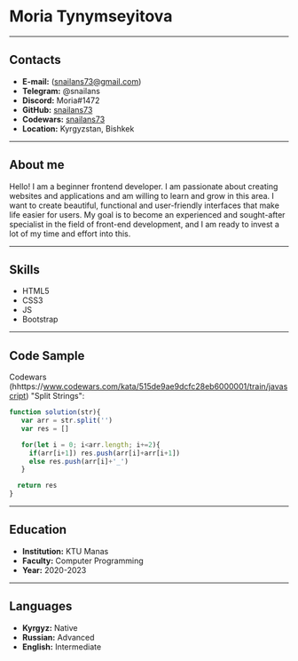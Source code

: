 # Moria Tynymseyitova

---
## Contacts
* **E-mail:** (snailans73@gmail.com)
* **Telegram:** @snailans
* **Discord:** Moria#1472
* **GitHub:** [snailans73](https://github.com/snailans73/)
* **Codewars:** [snailans73](https://www.codewars.com/users/snailans73)
* **Location:** Kyrgyzstan, Bishkek


---
## About me
   
   Hello! I am a beginner frontend developer. I am passionate about creating websites and applications and am willing to learn and grow in this area. I want to create beautiful, functional and user-friendly interfaces that make life easier for users. My goal is to become an experienced and sought-after specialist in the field of front-end development, and I am ready to invest a lot of my time and effort into this.



---
## Skills
- HTML5
- CSS3
- JS
- Bootstrap


---
## Code Sample
Codewars (hhttps://www.codewars.com/kata/515de9ae9dcfc28eb6000001/train/javascript) "Split Strings":

```js
function solution(str){
   var arr = str.split('')
   var res = []

   for(let i = 0; i<arr.length; i+=2){
     if(arr[i+1]) res.push(arr[i]+arr[i+1])
     else res.push(arr[i]+'_')
   }

  return res
}
```


---
## Education
- **Institution:** KTU Manas
- **Faculty:** Computer Programming
- **Year:** 2020-2023


---
## Languages
- **Kyrgyz:** Native
- **Russian:** Advanced
- **English:** Intermediate
